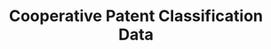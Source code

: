 ---
bigquery: https://console.cloud.google.com/bigquery?p=patents-public-data&d=cpc&page=dataset
citation: '“Cooperative Patent Classification” by the EPO and USPTO, for public use. '
contributors: EPO, USPTO
cost: None
description: Cooperative Patent Classification Data contains the scheme and definitions
  of the Cooperative Patent Classification system for classifying patent documents.
  The CPC is the result of a partnership between the EPO and the USPTO in their joint
  effort to develop a common, internationally compatible classification system for
  technical documents, in particular patent publications, which will be used by both
  offices in the patent granting process
documentation: https://www.cooperativepatentclassification.org/cpcSchemeAndDefinitions
last_edit: 04/08/2022, 21:54:40
location: https://www.cooperativepatentclassification.org/index
maintained_by: USPTO, EPO
schema_fields:
- not_allocatable
- glossary
- limiting_references
- additional_only
- titlePart
- children
- status
- definition
- parents
- symbol
- date_revised
- informativeReferences
- applicationReferences
- ipcConcordant
- titleFull
- child_groups
- ipc_concordant
- sizeCache
- limitingReferences
- breakdown_code
- residual_references
- breakdownCode
- childGroups
- residualReferences
- application_references
- synonyms
- title_part
- level
- informative_references
- title_full
- dateRevised
- notAllocatable
shortname: cooperative_patent_classification
tags:
- patents
- science
title: Cooperative Patent Classification Data
uuid: 984374a7-16e9-4b35-9445-458daceb01bf
---